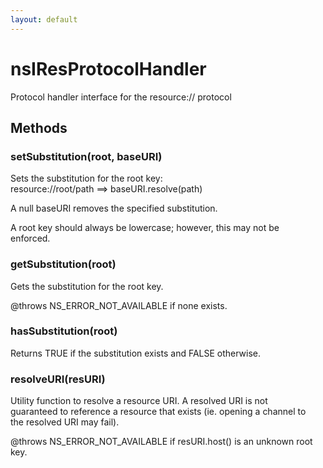```yaml
---
layout: default
---
```


# nsIResProtocolHandler #
  
Protocol handler interface for the resource:// protocol  
  

## Methods ##

### setSubstitution(root, baseURI) ###
  
Sets the substitution for the root key:  
  resource://root/path ==> baseURI.resolve(path)  
  
A null baseURI removes the specified substitution.  
  
A root key should always be lowercase; however, this may not be  
enforced.  
  

### getSubstitution(root) ###
  
Gets the substitution for the root key.  
  
@throws NS_ERROR_NOT_AVAILABLE if none exists.  
  

### hasSubstitution(root) ###
  
Returns TRUE if the substitution exists and FALSE otherwise.  
  

### resolveURI(resURI) ###
  
Utility function to resolve a resource URI.  A resolved URI is not   
guaranteed to reference a resource that exists (ie. opening a channel to  
the resolved URI may fail).  
  
@throws NS_ERROR_NOT_AVAILABLE if resURI.host() is an unknown root key.  
  
